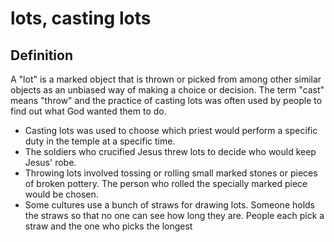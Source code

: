 # lots, casting lots

## Definition

A "lot" is a marked object that is thrown or picked from among other similar objects as an unbiased way of making a choice or decision. The term "cast" means "throw" and the practice of casting lots was often used by people to find out what God wanted them to do.

* Casting lots was used to choose which priest would perform a specific duty in the temple at a specific time.
* The soldiers who crucified Jesus threw lots to decide who would keep Jesus' robe.
* Throwing lots involved tossing or rolling small marked stones or pieces of broken pottery. The person who rolled the specially marked piece would be chosen.
* Some cultures use a bunch of straws for drawing lots. Someone holds the straws so that no one can see how long they are. People each pick a straw and the one who picks the longest